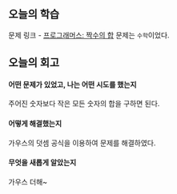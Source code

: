 ## 오늘의 학습
문제 링크 - [프로그래머스: 짝수의 합](https://school.programmers.co.kr/learn/courses/30/lessons/120831?language=javascript)
문제는 `수학`이었다.


## 오늘의 회고
#### 어떤 문제가 있었고, 나는 어떤 시도를 했는지
주어진 숫자보다 작은 모든 숫자의 합을 구하면 된다.

#### 어떻게 해결했는지
가우스의 덧셈 공식을 이용하여 문제를 해결하였다.

#### 무엇을 새롭게 알았는지
가우스 더해~

